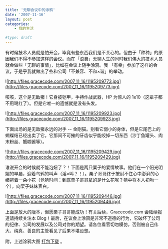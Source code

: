 ```yaml
---
title: '无聊会议中的涂鸦'
date: '2007-11-16'
layout: post
categories:
    - 我的生活

#type: draft
---
```


有时候技术人员就是怕开会，毕竟有些东西我们是不关心的。但由于「种种」的原因我们不得不参加这样的会议。而在「浪费」无聊人生的同时我们伟大的技术人员就会做些「无聊的事情」，比如在会议上随手涂鸦。我 「有幸」参加了这样的会议，于是乎我就做出了些和公司「不兼容、不和×谐」的举动。

![http://files.gracecode.com/2007_11_16/1195209773.jpg](http://files.gracecode.com/2007_11_16/1195209773.jpg)

咳咳，这个是无敌猪！它身披铠甲，手持作战武器，HP 为惊人的 1e10（这辈子都不用喝红了）。但是它唯一的遗憾就是没有头发。

![http://files.gracecode.com/2007_11_16/1195209923.jpg](http://files.gracecode.com/2007_11_16/1195209923.jpg)

下面出场的是无敌猪永远的对手 -- 金刚猫。别看它弱小的身体，但是它尾巴上的蝴蝶结已经出卖了它。它那间不可摧的牙齿似乎能咬掉一切东西（沙丁鱼罐头、肉末粉丝、蟹糊酱等）。

![http://files.gracecode.com/2007_11_16/1195209429.jpg](http://files.gracecode.com/2007_11_16/1195209429.jpg)

谁说开会的时候就不能泡妞了？！下面是两只栗子的爱情故事。他们在一个阳光明媚的早晨，迎着乌鸦的叫声（淫×叫？！）。栗子哥哥终于按耐不住心中澎湃的心绪拖着一朵小花（竞猜时间：到底栗子哥哥拿的是什么花呢？猜中将本人初吻一个），向栗子妹妹表白。

![http://files.gracecode.com/2007_11_16/1195209446.jpg](http://files.gracecode.com/2007_11_16/1195209446.jpg)

上面是放大的版本，但愿栗子哥哥能成功！有关后续，Gracecode.com 会陆续报道请持续关注本 Blog！最后，在议会上涂鸦是非常不道德的行为，它破坏了公司的纪律、公司的发展以及公司对你的期望。请各位看官切勿模仿，否则被自己伟大、纯真、善良的主管看见了后果不堪设想。

附，上述涂鸦大图 [打包下载](http://files.gracecode.com/2007_11_16/1195200626.zip) 。

